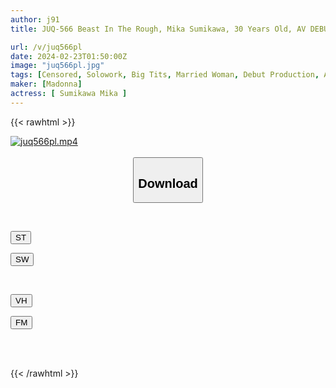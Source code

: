 ```yaml
---
author: j91
title: JUQ-566 Beast In The Rough, Mika Sumikawa, 30 Years Old, AV DEBUT, A Sexually Powerful Newcomer Who Takes Off Her Neat Mask And Shines Obscenely.

url: /v/juq566pl
date: 2024-02-23T01:50:00Z
image: "juq566pl.jpg"
tags: [Censored, Solowork, Big Tits, Married Woman, Debut Production, Affair, Mature Woman	]
maker: [Madonna]
actress: [ Sumikawa Mika ]
---
```



{{< rawhtml >}}

<div class="video" data-videoid="klKQ7rRozgcOLV1">
    <a href="javascript:;">
        <img src="/v/juq566pl/juq566pl.jpg" width="WIDTH" height="HEIGHT" alt="juq566pl.mp4" loading="lazy">
    </a>
</div>

<script type="text/javascript" src="https://j91.asia/asset/on-demand-st.js"></script>

<br>
  <link rel="stylesheet" href="https://j91.asia/asset/bs5.css">
  
  <center>
  <button class="btn btn-primary" type="button" data-bs-toggle="collapse" data-bs-target=".multi-collapse" aria-expanded="false" aria-controls="multiCollapseExample1 multiCollapseExample2"><h2>Download</h2></button></center>
</p>
<div class="row">
  <div class="col">
    <div class="collapse multi-collapse" id="multiCollapseExample1">
      <div class="card card-body">
	      	      <br>
<div class="buttons">  
<p><a href="https://streamtape.to/v/klKQ7rRozgcOLV1" target="_blank"><button class="btn-hover color-3"><i class="fa fa-download"></i> ST</button></a></p>
<p><a href="https://cdnwish.com/vyv1wbnbqttd" target="_blank"><button class="btn-hover color-2"><i class="fa fa-download"></i> SW</button></a></p></div>
    </div>
  </div>
</div>
  <div class="col">
    <div class="collapse multi-collapse" id="multiCollapseExample2">
      <div class="card card-body">
	      <br>
<div class="buttons">
<p><a href="https://vidhidepro.com/f/faecfds3y83g"><button class="btn-hover color-9"><i class="fa fa-download"></i> VH</button></a></p>
<p><a href="https://filemoon.sx/d/2hoyki6fr8jz"><button class="btn-hover color-8"><i class="fa fa-download"></i> FM</button></a></p></div>
<br><br>
      </div>
    </div>
  </div>
</div>

{{< /rawhtml >}}